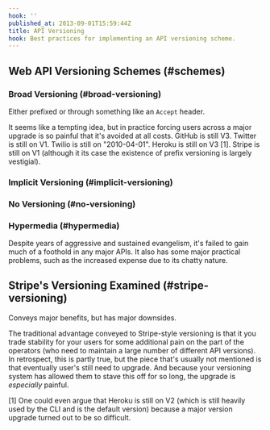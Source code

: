 ```yaml
---
hook: ''
published_at: 2013-09-01T15:59:44Z
title: API Versioning
hook: Best practices for implementing an API versioning scheme.
---
```


## Web API Versioning Schemes (#schemes)

### Broad Versioning (#broad-versioning)

Either prefixed or through something like an `Accept` header.

It seems like a tempting idea, but in practice forcing users across a major
upgrade is so painful that it's avoided at all costs. GitHub is still V3.
Twitter is still on V1. Twilio is still on "2010-04-01". Heroku is still on V3
[1]. Stripe is still on V1 (although it its case the existence of prefix
versioning is largely vestigial).

### Implicit Versioning (#implicit-versioning)

### No Versioning (#no-versioning)

### Hypermedia (#hypermedia)

Despite years of aggressive and sustained evangelism, it's failed to gain much
of a foothold in any major APIs. It also has some major practical problems,
such as the increased expense due to its chatty nature.

## Stripe's Versioning Examined (#stripe-versioning)

Conveys major benefits, but has major downsides.

The traditional advantage conveyed to Stripe-style versioning is that it you
trade stability for your users for some additional pain on the part of the
operators (who need to maintain a large number of different API versions). In
retrospect, this is partly true, but the piece that's usually not mentioned is
that eventually user's still need to upgrade. And because your versioning
system has allowed them to stave this off for so long, the upgrade is
_especially_ painful.

[1] One could even argue that Heroku is still on V2 (which is still heavily
    used by the CLI and is the default version) because a major version upgrade
    turned out to be so difficult.
